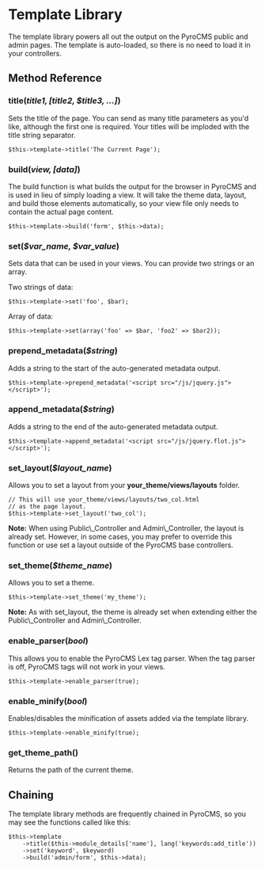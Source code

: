 # Template Library

The template library powers all out the output on the PyroCMS public and admin pages. The template is auto-loaded, so there is no need to load it in your controllers.

## Method Reference

### title(<var>$title1, [$title2, $title3, …]</var>)

Sets the title of the page. You can send as many title parameters as you'd like, although the first one is required. Your titles will be imploded with the title string separator.

	$this->template->title('The Current Page');

### build(<var>$view, [$data]</var>)

The build function is what builds the output for the browser in PyroCMS and is used in lieu of simply loading a view. It will take the theme data, layout, and build those elements automatically, so your view file only needs to contain the actual page content. 

	$this->template->build('form', $this->data);

### set(<var>$var_name, $var_value</var>)

Sets data that can be used in your views. You can provide two strings or an array.

Two strings of data:

	$this->template->set('foo', $bar);
	
Array of data:	
	
	$this->template->set(array('foo' => $bar, 'foo2' => $bar2));
	
### prepend_metadata(<var>$string</var>)

Adds a string to the start of the auto-generated metadata output.

	$this->template->prepend_metadata('<script src="/js/jquery.js"></script>');
	
### append_metadata(<var>$string</var>)

Adds a string to the end of the auto-generated metadata output.

	$this->template->append_metadata('<script src="/js/jquery.flot.js"></script>');
	
### set\_layout(<var>$layout\_name</var>)

Allows you to set a layout from your **your_theme/views/layouts** folder.

	// This will use your_theme/views/layouts/two_col.html
	// as the page layout.
	$this->template->set_layout('two_col');
	
<div class="tip"><strong>Note:</strong> When using Public\_Controller and Admin\_Controller, the layout is already set. However, in some cases, you may prefer to override this function or use set a layout outside of the PyroCMS base controllers.</div>

### set\_theme(<var>$theme\_name</var>)

Allows you to set a theme.

	$this->template->set_theme('my_theme');
	
<div class="tip"><strong>Note:</strong> As with set_layout, the theme is already set when extending either the Public\_Controller and Admin\_Controller.</div>

### enable\_parser(<var>bool</var>)

This allows you to enable the PyroCMS Lex tag parser. When the tag parser is off, PyroCMS tags will not work in your views.

	$this->template->enable_parser(true);

### enable_minify(<var>bool</var>)

Enables/disables the minification of assets added via the template library.

	$this->template->enable_minify(true);

### get\_theme\_path()

Returns the path of the current theme.

## Chaining

The template library methods are frequently chained in PyroCMS, so you may see the functions called like this:

	$this->template
		->title($this->module_details['name'], lang('keywords:add_title'))
		->set('keyword', $keyword)
		->build('admin/form', $this->data);
